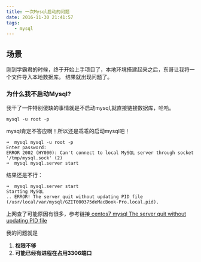 ```yaml
---
title: 一次Mysql启动的问题
date: 2016-11-30 21:41:57
tags:
   - mysql
---
```

## 场景
刚到学霸君的时候，终于开始上手项目了，本地环境搭建起来之后，东哥让我将一个文件导入本地数据库。
结果就出现问题了。
<!-- more -->
### 为什么我不启动Mysql?
我干了一件特别傻缺的事情就是不启动mysql,就直接链接数据库，哈哈。

```
mysql -u root -p
```

mysql肯定不答应啊！所以还是乖乖的启动mysql吧！
```
➜  mysql mysql -u root -p
Enter password:
ERROR 2002 (HY000): Can't connect to local MySQL server through socket '/tmp/mysql.sock' (2)
➜  mysql mysql.server start
```
结果还是不行：
```
➜  mysql mysql.server start
Starting MySQL
.. ERROR! The server quit without updating PID file (/usr/local/var/mysql/GZIT000375deMacBook-Pro.local.pid).
```
上网查了可能原因有很多，参考链接[ centos7 mysql The server quit without updating PID file](http://blog.csdn.net/caiyaodeng/article/details/45937183)

我的问题就是
1. **权限不够**
2. **可能已经有进程在占用3306端口**

